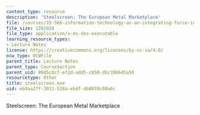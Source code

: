 ```yaml
---
content_type: resource
description: 'Steelscreen: The European Metal Marketplace'
file: /courses/15-566-information-technology-as-an-integrating-force-in-manufacturing-spring-2003/eb8aa2ff3011528aebdfdb8078c08a6c_steelscreen.exe
file_size: 1282028
file_type: application/x-ms-dos-executable
learning_resource_types:
- Lecture Notes
license: https://creativecommons.org/licenses/by-nc-sa/4.0/
ocw_type: OCWFile
parent_title: Lecture Notes
parent_type: CourseSection
parent_uid: 89d5c8cf-ef2d-add5-c050-dbc39b645a50
resourcetype: Other
title: steelscreen.exe
uid: eb8aa2ff-3011-528a-ebdf-db8078c08a6c
---
```

Steelscreen: The European Metal Marketplace